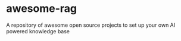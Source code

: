 # awesome-rag
A repository of awesome open source projects to set up your own AI powered knowledge base
